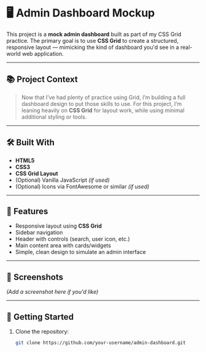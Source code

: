# 🖥️ Admin Dashboard Mockup

This project is a **mock admin dashboard** built as part of my CSS Grid practice. The primary goal is to use **CSS Grid** to create a structured, responsive layout — mimicking the kind of dashboard you'd see in a real-world web application.

---

## 📚 Project Context

> Now that I’ve had plenty of practice using Grid, I’m building a full dashboard design to put those skills to use. For this project, I’m leaning heavily on **CSS Grid** for layout work, while using minimal additional styling or tools.

---

## 🛠️ Built With

- **HTML5**
- **CSS3**
- **CSS Grid Layout**
- (Optional) Vanilla JavaScript _(if used)_
- (Optional) Icons via FontAwesome or similar _(if used)_

---

## 🎯 Features

- Responsive layout using **CSS Grid**
- Sidebar navigation
- Header with controls (search, user icon, etc.)
- Main content area with cards/widgets
- Simple, clean design to simulate an admin interface

---

## 📸 Screenshots

_(Add a screenshot here if you'd like)_

---

## 🚀 Getting Started

1. Clone the repository:
   ```bash
   git clone https://github.com/your-username/admin-dashboard.git
   ```
